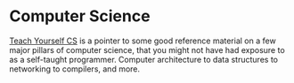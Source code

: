 # Computer Science

[Teach Yourself CS](https://teachyourselfcs.com/) is a pointer to some good reference material on a few major pillars of computer science, that you might not have had exposure to as a self-taught programmer. Computer architecture to data structures to networking to compilers, and more.
